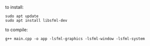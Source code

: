to install:
    
    sudo apt update
    sudo apt install libsfml-dev
to compile:

    g++ main.cpp -o app -lsfml-graphics -lsfml-window -lsfml-system
